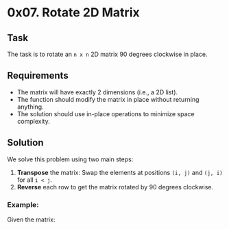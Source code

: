 # 0x07. Rotate 2D Matrix

## Task
The task is to rotate an `n x n` 2D matrix 90 degrees clockwise in place.

## Requirements
- The matrix will have exactly 2 dimensions (i.e., a 2D list).
- The function should modify the matrix in place without returning anything.
- The solution should use in-place operations to minimize space complexity.

## Solution
We solve this problem using two main steps:
1. **Transpose** the matrix: Swap the elements at positions `(i, j)` and `(j, i)` for all `i < j`.
2. **Reverse** each row to get the matrix rotated by 90 degrees clockwise.

### Example:
Given the matrix:

